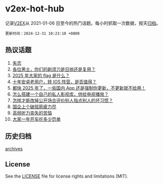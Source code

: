 # v2ex-hot-hub

 记录[V2EX](https://www.v2ex.com/)从 2021-01-06 日至今的热门话题。每小时抓取一次数据，按天[归档](archives)。

`更新时间：2024-12-31 10:23:10 +0800`

## 热议话题

1. [失恋](https://www.v2ex.com/t/1101221)
1. [各位男士，你们的剃须刀是日抛还是复用？](https://www.v2ex.com/t/1101200)
1. [2025 年大家的 flag 是什么？](https://www.v2ex.com/t/1101258)
1. [十年安卓老用户，转 IOS 阵营，是否值得？](https://www.v2ex.com/t/1101339)
1. [都快 2025 年了，一些国内 App 还是强制你更新，不更新就不给用！](https://www.v2ex.com/t/1101309)
1. [怎么搭建一个自己的私人影视库，供给电视播放？](https://www.v2ex.com/t/1101218)
1. [怎样才能改掉公开场合评价别人指点别人的坏习惯？](https://www.v2ex.com/t/1101430)
1. [国企上个破班筋疲力尽](https://www.v2ex.com/t/1101342)
1. [高频听力丧失的苦恼](https://www.v2ex.com/t/1101266)
1. [大家一年开车吃多少罚单](https://www.v2ex.com/t/1101303)

## 历史归档

[archives](archives)

## License

See the [LICENSE](LICENSE) file for license rights and limitations (MIT).
